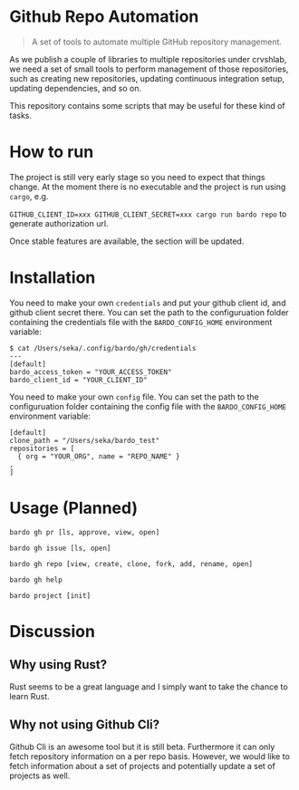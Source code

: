 # Github Repo Automation
> A set of tools to automate multiple GitHub repository management.

As we publish a couple of libraries to multiple repositories under crvshlab, we need a set of small tools to perform management of those repositories, such as creating new repositories, updating continuous integration setup, updating dependencies, and so on.

This repository contains some scripts that may be useful for these kind of tasks.

# How to run
The project is still very early stage so you need to expect that things change. At the moment there is no executable and the project is run using `cargo`, e.g.

`GITHUB_CLIENT_ID=xxx GITHUB_CLIENT_SECRET=xxx cargo run bardo repo` to generate authorization url.

Once stable features are available, the section will be updated.


# Installation

You need to make your own `credentials` and put your github client id, and github client secret there. You can set the path to the configuruation folder containing the credentials file with the `BARDO_CONFIG_HOME` environment variable:
```
$ cat /Users/seka/.config/bardo/gh/credentials
---
[default]
bardo_access_token = "YOUR_ACCESS_TOKEN"
bardo_client_id = "YOUR_CLIENT_ID"

```

You need to make your own `config` file. You can set the path to the configuruation folder containing the config file with the `BARDO_CONFIG_HOME` environment variable:
```
[default]
clone_path = "/Users/seka/bardo_test"
repositories = [
  { org = "YOUR_ORG", name = "REPO_NAME" }
,
]

```

# Usage (Planned)
```
bardo gh pr [ls, approve, view, open]

bardo gh issue [ls, open]

bardo gh repo [view, create, clone, fork, add, rename, open]

bardo gh help

bardo project [init]
```

# Discussion

## Why using Rust?
Rust seems to be a great language and I simply want to take the chance to learn Rust.

## Why not using Github Cli?
Github Cli is an awesome tool but it is still beta. Furthermore it can only fetch repository information on a per repo basis. However, we would like to fetch information about a set of projects and potentially update a set of projects as well. 
